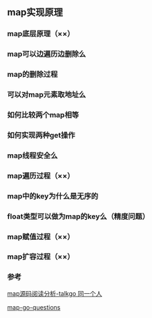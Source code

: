 ## map实现原理


### map底层原理（××）

### map可以边遍历边删除么

### map的删除过程

### 可以对map元素取地址么

### 如何比较两个map相等

### 如何实现两种get操作

### map线程安全么

### map遍历过程（××）

### map中的key为什么是无序的

### float类型可以做为map的key么（精度问题）

### map赋值过程（××）

### map扩容过程（××）

### 参考

[map源码阅读分析-talkgo 同一个人](https://www.bilibili.com/video/BV1Q4411W7MR?from=search&seid=4495796292348114675)

[map-go-questions](https://qcrao91.gitbook.io/go/map/map-de-di-ceng-shi-xian-yuan-li-shi-shi-mo)

